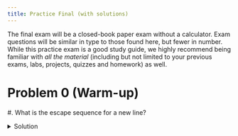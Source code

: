 ```yaml
---
title: Practice Final (with solutions)
--- 
```


The final exam will be a closed-book paper exam without a calculator.
Exam questions will be similar in type to those found here, but
fewer in number. While this practice exam is a good study guide, we
highly recommend being familiar with _all the material_ (including but not limited to your previous exams, labs, projects, quizzes and homework) as well.


# Problem 0 (Warm-up)

#. What is the escape sequence for a new line?
<details><summary>Solution</summary>`\n`</detais>
#. What type is the result of `8 * 12M`?
<details><summary>Solution</summary>`decimal`</details>
#. What is the return type of a constructor?
<details><summary>Solution</summary>There isn't one.</details>
#. What operator would you use to see if int a and int b are equal?
<details><summary>Solution</summary>`==`</details>
#. List 4 datatypes.
<details><summary>Solution</summary>`string`, `int`, `byte`, `decimal`, `double`, `float`, `char`, `bool`, `long`, any user-defined type (class), etc.</details>
#. List 4 reserved words (keywords).
<details><summary>Solution</summary>
`new`, `static`, `if`, `else`, `switch`, `break`, any datatype (other than user-defined), etc. Anything that was dark green on any of the slides.</details>
#. What is the difference between a variable and a constant?
<details><summary>Solution</summary>variables can have their values changed while constants are set exactly once.</details>
#. Write a statement that declares a constant of type int named `DaysInWeek` and sets its value to 7.
<details><summary>Solution</summary>`const int DaysInWeek =7;`</details>
#. In an exam class, if I want to keep track of the total number of exams should the attribute be static or non-static?
<details><summary>Solution</summary>static</details>
#. What operator is used to find out the remainder from division?
<details><summary>Solution</summary>modulo (`%`)</details>
#. Write a condition that evaluates to true if an int length is between 4 and 16, both inclusive.
<details><summary>Solution</summary>`(length>=4 && length<=16)`</details>
#. How many times would a for loop with this header run? ```
  for(int i=5;i<12; i++)
  ```
  <details><summary>Solution</summary>7 times.</details>
#. Write a statement or statements that creates an int array of size 50 with each index containing that index as its value. (i.e. 0 at `[0]`, 13 at `[13]`, 49 at `[49]`, etc.).
<details><summary>Solution</summary>```
int[] numbers = new int[50];
for(int i= 0; i<numbers.Length;i++)
{
  numbers[i]=i; 
}
```
</details>
#. Write a statement or statements to create a random number generator called `examRand` and use it to generate a random number between 40 and 57 (inclusive).
<details><summary>Solution</summary>```
Random examRand = new Random();
examRand.Next(40,58);
```
</details>


# Problem 1

Consider the code below:

```
class VirtualPet{
    private string name = "Blank";          // Name of the pet.
    private decimal hungerLevel = 1m;       // Level of hunger, with 1 being full, in percent.
    private decimal happinessLevel = 1m;    // Level of happiness, in percent

    public void SetName(string nameP)
    {
        name = nameP;
    }
}
```

#. Write a statement to instantiate a `VirtualPet` object called `firstPet`.
    <details><summary>Solution</summary>Review classes and objects if you cannot do this. It should be straightforward.</details>

#. Write a getter for the name attribute.
  <details><summary>Solution</summary>Review classes and objects if you cannot do this. It should be straightforward.</details>
  
#. Write a statement that would display to the screen the name of the `firstPet` object you created previously. What would be displayed?
  <details><summary>Solution</summary>Make sure you call the `GetName` method. It should return the default name from our `VirtualPet` class (what is that?).</details>
  
#. Write a setter for the `hungerLevel` attribute that takes one decimal. The argument should be assigned to the `hungerLevel` attribute only if it is between 0 and 1 (both included), otherwise the attribute should get the value 0.
  <details><summary>Solution</summary>```
    public void SetHunger(decimal level)
    {
      hungerLevel=(level>=0m && level<=1m)?level:0m;
    }
  ``` 
  Note that while we use the conditional operator here, you can replace that with an `if-else`.
  </details>

#. Draw the UML diagram for the `VirtualPet` class, including the methods you just added.
    <details><summary>Solution</summary>
        ```text
    |=====================================================|
    |                    **VirtualPet**                   |
    |-----------------------------------------------------|
    | - name : string                                     |
    | - hungerLevel : decimal                             |
    | - happinessLevel : decimal                          |
    |-----------------------------------------------------|
    | + SetName(nameP : string) :                         |
    | + GetName() : string                                |
    | + SetHunger(level : decimal)                        |
    |=====================================================|
    ```

#. Write a constructor that takes 3 arguments (`string`, `decimal`, `decimal`) for the `VirtualPet` class. Your constructor should be such that if one of the decimal arguments is not between 0 and 1 (both included), then 0 gets assigned to both decimal attributes.
  <details><summary>Solution</summary>```
  public VirtualPet(string nameP, decimal hunger, decimal happy)
  {
    name = nameP;
    if(hunger>=0m && hunger<=1m && happy>=0m && happy<=1m){
      hungerLevel=hunger;
      happinessLevel=happy;
    }
    else{
      hungerLevel=0m;
      happinessLevel=0m;
    }
  }
  ```
  </details>

#. Your earlier statement that created the firstPet object will no longer compile after you add the constructor. Why is this the case?
  <details><summary>Solution</summary>Because the default constructor was replaced with the new constructor. Since you are providing your own constructor, C# doesn't provide the default, no-args constructor anymore.</details>

#. Write a statement that would create a new `VirtualPet` object called `secondPet` using the constructor you just added (the argument values are up to you).
  <details><summary>Solution</summary>```
    VirtualPet secondPet = new VirtualPet("Rover", 0.8m, 0.5m);
  </details>
  
#. Write a `ToString` method for the `VirtualPet` class. It should display the name, `hungerLevel`, and `happinessLevel`.
(Bonus) Display `hungerLevel` and `happinessLevel` graphically: for instance, if `hungerLevel` is at 4.5, display "Hunger: XXXX". You may freely use symbols as if they were normal letters.
  <details><summary>Solution</summary>```
  public override string ToString(){
    string returnable= "Name: "+name+ ", Hunger: ";
    for(int i=10; i>0; i--){
      returnable+=(i>(hungerLevel10))? "" : "X";
    }
    returnable+= ", Happiness: ";
    for(int j=10; j>0; j--){
      returnable+=(j>(happinessLevel10))? "" : "X";
    }
    return returnable;
  }
  ```
  Note that while we use the conditional operator here, you can replace that with an `if-else`.
  </details>
  
#. Write a statement that would use the `ToString` method from the `VirtualPet` class you just added to display information about the `secondPet` object.
    <details><summary>Solution</summary>```
    Console.WriteLine(secondPet);
    ```  
    This statement will _implicitely_ calls the `ToString` method. It is actually equivalent to `Console.WriteLine(secondPet.ToString());`.
    </details>

# Problem 2

This question will have you partially design, implement and use class to represent hamburgers. A Burger has a name, a price, a Boolean for dairy, and a type (typically beef, pork, chicken, veggie).

#. Draw the UML diagram for the Burger class, assuming it contains the listed attributes, a getter for the name attribute and a setter for the price attribute. Do not include any other methods.
  <details><summary>Solution</summary>Assume name is string, price is decimal, and type is string. Otherwise look at the UML from question 1 for an example.</details>

#. Write a getter for the name attribute.
  <details><summary>Solution</summary>Review classes and objects if you cannot do this. It should be straightforward.</details>

#. Write a setter for the price attribute.
  <details><summary>Solution</summary>Review classes and objects if you cannot do this. It should be straightforward.</details>

#. Write a constructor that takes 4 arguments and sets the value of the attributes to be the value of the arguments.
  <details><summary>Solution</summary>```
  public Burger(string nameP, decimal priceP, bool dairyP; string typeP)
    {
      name=nameP;
      price=priceP;
      dairy=dairyP;
      type=typeP;
    }
    ```</details>
    
#. Write an additional constructor that takes a name, a dairy, and a type. The price should then be set according to the following table. If the value for type is not in the table, price should be set to -99.99.
  <details><summary>Solution</summary>```
  public Burger(string nameP, bool dairyP; string typeP)
  {
    name=nameP;
    dairy=dairyP;
    type=typeP;
    if(dairy)
    {
      switch(type){
        case "beef":
          price=1.99m;
          break;
        case "pork":
          price=2.1m;
          break;
        case "chicken":
          price=1.85m;
          break;
        case "veggie":
          price=2.25m;
          break;
        default:
          price=99.99m;
          break;
      }
    }
    else
    {
        switch(type){
        case "beef":
          price=1.79m;
          break;
        case "pork":
          price=2m;
          break;
        case "chicken":
          price=1.6m;
          break;
        case "veggie":
          price=2.1m;
          break;
        default:
          price=99.99m;
          break;
      }
    }
  }
  ```</details>

#. Write a static method Promotion that takes as an argument a price and returns a value 75% of the argument.
  <details><summary>Solution</summary>```
  public static decimal Promotion (decimal value)
  {
    return(value0.75m);
  }
  ```
  </details>
  
#. Write a `ToString` method. The string returned should contain the values of all attributes.
  <details><summary>Solution</summary>Easier version of `ToString` from Problem 1. Remember to use keyword override.</details>

#. Write a statement/statements that:
  - Displays the result of passing 12.84 to Promotion.
  - Instantiates a Burger object named OldBeefy with the values "Old Beefy", 1.99, true, and "beef".
  - Changes the price of OldBeefy to 2.29.
  - Displays the name (and only the name) of OldBeefy.
  - Store the value returned by calling the ToString method with OldBeefy in a variable.

   <details><summary>Solution</summary>```
   // Displays the result of passing 12.84 to Promotion.
   Console.WriteLine(Burger.Promotion (12.84m));
   // The answer is 9.63m
   
   // Instantiates a Burger object named OldBeefy with the values "Old Beefy", 1.99, true, and "beef".
   Burger OldBeefy = new Burger("Old Beefy", 1.99m, true, "beef");
   
   // Changes the price of OldBeefy to 2.29.
   OldBeefy.SetPrice(2.29m);
   
   // Displays the name (and only the name) of OldBeefy.
   Console.WriteLine(OldBeefy.GetName());
   
   // Store the value returned by calling the ToString method with OldBeefy in a variable.
   string holder = OldBeefy.ToString();
  ``` 
  </details>


# Problem 3

Complete the table based on the code.

------------------------------------------------------------------------
x              y              z                   Displays
-------------- -------------- ------------------- ----------------------
-1             'e'            18.2M               

-1             'a'            -2                  

0              'c'            4.6M                

1              'd'            2                   

-1             'b'            115                 

1              'd'            -33.7M              

0              'a'            0                   

1              'c'            13                  

                                                    5
------------------------------------------------------------------------

```
int x;
char y;
decimal z;

// x, y, and z are given legal values

if(x<0 && y == 'a'){
  Console.Write("1");
}
else if(z%2==0){
  Console.Write("2");
}
else if(y=='c' || y=='d'){
  Console.Write("3");
}
else if(x!=0 && z!=0){
  Console.Write("4");
}
else{
  Console.Write("5");
}
```

<details><summary>Solution</summary>
  
------------------------------------------------------------------------
x              y              z                   Displays
-------------- -------------- ------------------- ----------------------
-1             'e'            18.2M               4

-1             'a'            -2                  1

0              'c'            4.6M                3

1              'd'            2                   2

-1             'b'            115                 4

1              'd'            -33.7M              3

0              'a'            0                   2

1              'c'            13                  3

0              'b'            1                   5
------------------------------------------------------------------------  
Any set of inputs that produce 5 are fine for the last row. This should include 0 for x, anything other than 'a', 'c', or 'd' for y, and anything odd or with a decimal portion for z.
</details>

# Problem 4

Given two int arrays of equal length, write a code segment that compares the values at each index to see if they match. Return the total number of matches.

<details><summary>Solution</summary>```
//given int [] A and int [] B of some length
int matches=0;
for (int i=0; i<A.Length; i++)
{
  matches+=(A[i]==B[i])?1:0;
}
Console.WriteLine(matches);

//Note that while I use the conditional operator here, you can replace that with an if-else

//if version:
int matches=0;
for (int i=0; i<A.Length; i++)
{
  if (A[i]==B[i])
  matches++;
}
Console.WriteLine(matches);
```
</details>

# Problem 5 (Deceptively hard)

Given two string arrays (array A and array B) of unknown (possibly different) lengths, determine if there are any values found in both A and B. If they exist, display them to the screen. At the end of the program, display the total number of common values between A and B. If there are repeating values in either or both arrays, each should only be counted once.

<details><summary>Solution</summary>
```
string[] C = new string[A.Length];
string temp="";
bool inC=false, inD=false;
int firstBlankC=0, firstBlankD=0, total=0;

for(int i=0;i<A.Length;i++){
  inC=false;
  for(int j=0;j<C.Length;j++){
    if(A[i]==C[j]){
      inC=true;
      break;//ends the inner for loop early
    }
    if(!inC){//same depth as the inner for loop
    {
      C[firstBlankC]=A[i];
      firstBlankC++;
  }
}//close outer for

//Repeat that code, but replace A with B and C with D. That gets rid
of the duplicates.

for(int i=0;i<firstBlankC;i++){
  for(int j=0;j<firstBlankD;j++){
    if(C[i]==D[j]){
      Console.WriteLine(C[i]);
      total++;
    }
  }
}
Console.Writeline($"Total values in common: {total}.");
```
</details>

(Bonus): How could Lists be used to make this problem easier?

<details><summary>Solution</summary>
```
//Assuming A and B are lists instead of arrays; you can also just make
new Lists from the arrays
//with the .AddRange() method of the List class

int total=0;
while(A.Count>0){
if(B.Contains(A[0])){
Console.WriteLine(A[0]);
total++;
}
B.RemoveAll(item => item==A[0]);
A.RemoveAll(item => item==A[0]);
}
Console.WriteLine($"The total number of matches is {total}");
```
</details>

# Problem 6

Write a program that declares an int variable called "pin" and asks the user for their pin. As long as the user enters something that is not a number, is negative, or greater than 9999, your program should ask again. 

(Bonus): Your code should make sure that the pin has exactly 4 digits, including leading zeros.

<details><summary>Solution</summary>
```
string userInput = "";
int pin = 0, numDigits = 0;
bool valid = false;
do {
  Console.WriteLine("Please enter your 4-digit pin.");
  userInput = Console.ReadLine();
  valid = int.TryParse(userInput, pin);
  if (valid) {
    valid = (userInput.Length == 4);
  }
} while (!valid || pin < 0 || pin > 9999);
Console.WriteLine("Pin successfully set!");
```
</details>

# Problem 7

#. Write a statement that would create an int array of size 100.
  <details><summary>Solution</summary>```
  int myArray = new int[100];
  ```
  </details>
  
#.  Write a series of statements that would ask the user to enter a value for each cell in the array (no need to perform user-input validation, but you may if you like).
  <details><summary>Solution</summary>```
  for(int i =0; i<myArray.Length; i++)
  {
    Console.WriteLine($"Enter value {i}.");
    myArray[i]=int.Parse(Console.ReadLine());
  }
  ```
  </details>
#. Write a series of statements that would ask the user to enter a value, displaying "In your array" if the value is in your array.
  <details><summary>Solution</summary>```
  Console.WriteLine("Enter a value to check against your array.");
  int userValue=int.Parse(Console.ReadLine());
  bool inArray=false;
  for (int i =0; i<myArray.Length;i++){
    if(myArray[i]==userValue){
      inArray=true;
    }
  }
  if(inArray){
    Console.WriteLine("In your array");
  }
  ```
  </details>
#. Write a series of statements that would display the sum of values in the array.
  <details><summary>Solution</summary>```
  int sum=0;
  for (int i =0; i<myArray.Length;i++){
  sum+=myArray[i];
  }
  Console.WriteLine($"Sum of array values is {sum}");
  ```
  </details>
#. Write a series of statements that would display the product of all the non-zero values in the array.
  <details><summary>Solution</summary>```
  int product=1;
  for(int i =0; i<myArray.Length; i++){
    if(myArray[i]!=0)
    {
      product=myArray[i]
    }
  }
  Console.WriteLine($"Product of non-zero values is {product}");
  ```
  </details>
#. Write a series of statements that would display the smallest index of the greatest value in the array.
  <details><summary>Solution</summary>```
  int greatest=0;
  gIndex=0;
  for(int i =0; i<myArray.Length;i++)
  {
    if(myArray[i]>greatest){
      greatest=myArray[i];
      gIndex=i;
    }
  }
  Console.WriteLine($"The smallest index of the greatest value is  {gIndex}");
  ```
  </details>
